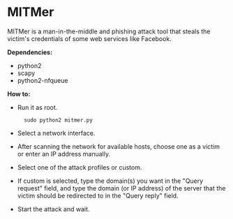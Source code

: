 MITMer
=======

MITMer is a man-in-the-middle and phishing attack tool that steals the victim's credentials of some web services like Facebook.


**Dependencies:**

* python2
* scapy
* python2-nfqueue


**How to:**

* Run it as root.

        sudo python2 mitmer.py

* Select a network interface.

* After scanning the network for available hosts, choose one as a victim or enter an IP address manually.

* Select one of the attack profiles or custom.

* If custom is selected, type the domain(s) you want in the "Query request" field, and type the domain (or IP address) of the server that the victim should be redirected to in the "Query reply" field.
 
* Start the attack and wait.
